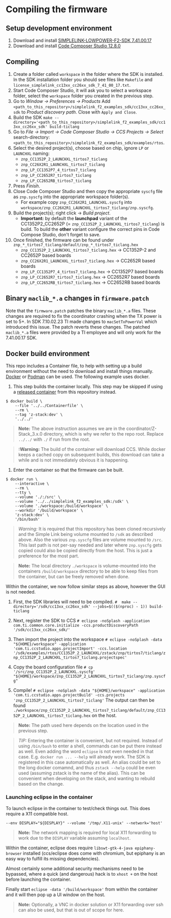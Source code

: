 # Compiling the firmware

## Setup development environment

1. Download and install [SIMPLELINK-LOWPOWER-F2-SDK 7.41.00.17](https://www.ti.com/tool/download/SIMPLELINK-LOWPOWER-F2-SDK/7.41.00.17)
1. Download and install [Code Composer Studio 12.8.0](https://www.ti.com/tool/download/CCSTUDIO/12.8.0)

## Compiling

1. Create a folder called `workspace` in the folder where the SDK is installed. In the SDK installation folder you should see files like `Makefile` and `license_simplelink_cc13xx_cc26xx_sdk_7_41_00_17.txt`.
1. Start Code Composer Studio, it will ask you to select a workspace folder, select the `workspace` folder you created in the previous step.
1. Go to _Window -> Preferences -> Products_ Add `<path_to_this_repository>/simplelink_f2_examples_sdk/cc13xx_cc26xx_sdk` to _Product discovery path_. Close with `Apply and Close`.
1. Build the SDK `make --directory='<path_to_this_repository>/simplelink_f2_examples_sdk/cc13xx_cc26xx_sdk' build-ticlang`
1. Go to _File -> Import -> Code Composer Studio -> CCS Projects -> Select_ search-directory: `<path_to_this_repository>/simplelink_f2_examples_sdk/examples/rtos`.
1. Select the desired project(s), choose based on chip, ignore `LP` or `LAUNCHXL` naming:
   - `znp_CC1352P_2_LAUNCHXL_tirtos7_ticlang`
   - `znp_CC26X2R1_LAUNCHXL_tirtos7_ticlang`
   - `znp_LP_CC1352P7_4_tirtos7_ticlang`
   - `znp_LP_CC2652R7_tirtos7_ticlang`
   - `znp_LP_CC2652RB_tirtos7_ticlang`
1. Press _Finish_.
1. Close Code Composer Studio and then copy the appropriate `syscfg` file as `znp.syscfg` into the appropriate workspace folder(s).
   - For example copy `znp_CC26X2R1_LAUNCHXL.syscfg` into `workspace/znp_CC26X2R1_LAUNCHXL_tirtos7_ticlang/znp.syscfg`.
1. Build the project(s); right click -> *Build project*.
   - **Important:** by default the **launchpad** variant of the CC1352P2_CC2652P (= `znp_CC1352P_2_LAUNCHXL_tirtos7_ticlang`) is build. To build the **other** variant configure the correct pins in Code Compose Studio, don't forget to save.
1. Once finished, the firmware can be found under `znp_*_tirtos7_ticlang/default/znp_*_tirtos7_ticlang.hex`
   - `znp_CC1352P_2_LAUNCHXL_tirtos7_ticlang.hex` -> CC1352P-2 and CC2652P based boards
   - `znp_CC26X2R1_LAUNCHXL_tirtos7_ticlang.hex` -> CC2652R based boards
   - `znp_LP_CC1352P7_4_tirtos7_ticlang.hex` -> CC1352P7 based boards
   - `znp_LP_CC2652R7_tirtos7_ticlang.hex` -> CC2652R7 based boards
   - `znp_LP_CC2652RB_tirtos7_ticlang.hex` -> CC2652RB based boards

## Binary `maclib_*.a` changes in `firmware.patch`

Note that the `firmware.patch` patches the binary `maclib_*.a` files.
These changes are required to fix the coordinator crashing when the TX power is set to 5+.
In SDK 7.10.02.23 TI made changes to `macSetTxPowerVal` which introduced this issue.
The patch reverts these changes.
The patched `maclib_*.a` files were provided by a TI employee and will only work for the 7.41.00.17 SDK.


## Docker build environment

This repo includes a Container file, to help with setting up a build environment without the need to download and install things manually. [Docker](https://docker.com) or [Podman](https://podman.io) can be used. The following example uses docker.

1. This step builds the container locally. This step may be skipped if using a [released container](https://github.com/Koenkk/pkgs/container/Z-Stack-firmware) from this repository instead.
```console
$ docker build \
    --file '../../Containerfile' \
    --rm \
    --tag 'z-stack:dev' \
    '../../'
```

> __Note:__ The above instruction assumes we are in the coordinator/Z-Stack_3.x.0 directory, which is why we refer to the repo root. Replace `../../` with `./` if run from the root.

> __:Warning:__ The build of the container will download CCS. While docker keeps a cached copy on subsequent builds, this download can take a while and is not immediately obvious it is happening.

1. Enter the container so that the firmware can be built.
```console
$ docker run \
    --interactive \
    --rm \
    --tty \
    --volume './:/src' \
    --volume '../../simplelink_f2_examples_sdk:/sdk' \
    --volume './workspace:/build/workspace' \
    --workdir '/build/workspace' \
    'z-stack:dev' \
    '/bin/bash'
```

> *Warning:* It is required that this repository has been cloned recursively and the Simple Link being volume mounted to `/sdk` as described above. Also the various `znp.syscfg` files are volume mounted to `/src`. This last path is not per-say needed and later where `znp.syscfg` gets copied could also be copied directly from the host. This is just a preference for the most part.

> __Note:__ The local directory `./workspace` is volume-mounted into the containers `/build/workspace` directory to be able to keep files from the container, but can be freely removed when done.

Within the container, we now follow similar steps as above, however the GUI is not needed.

1. First, the SDK libraries will need to be compiled.
`#  make --directory='/sdk/cc13xx_cc26xx_sdk' --jobs=$(($(nproc) - 1)) build-ticlang`

1. Next, register the SDK to CCS
`# eclipse -noSplash -application com.ti.common.core.initialize -ccs.productDiscoveryPath '/sdk/cc13xx_cc26xx_sdk/'`

1. Then import the project into the workspace
`# eclipse -noSplash -data "${HOME}/workspace" -application 'com.ti.ccstudio.apps.projectImport' -ccs.location '/sdk/examples/rtos/CC1352P_2_LAUNCHXL/zstack/znp/tirtos7/ticlang/znp_CC1352P_2_LAUNCHXL_tirtos7_ticlang.projectspec'`

1. Copy the board configuration file
`# cp '/src/znp_CC1352P_2_LAUNCHXL.syscfg' "${HOME}/workspace/znp_CC1352P_2_LAUNCHXL_tirtos7_ticlang/znp.syscfg"`

1. Compile!
`# eclipse -noSplash -data "${HOME}/workspace" -application 'com.ti.ccstudio.apps.projectBuild' -ccs.projects 'znp_CC1352P_2_LAUNCHXL_tirtos7_ticlang'`
The output can then be found `./workspace/znp_CC1352P_2_LAUNCHXL_tirtos7_ticlang/default/znp_CC1352P_2_LAUNCHXL_tirtos7_ticlang.hex` on the host.

> __Note:__ The path used here depends on the location used in the previous step.

> *TIP:* Entering the container is convenient, but not required. Instead of using `/bin/bash` to enter a shell, commands can be put there instead as well. Even adding the word `eclipse` is not even needed in that case. E.g. `docker run ... --help` will already work. The SDK is registered in this case automatically as well. An alias could be set to the long docker comamnd, and thus `zstack --help` could be even used (assuming zstack is the name of the alias). This can be convenient when developing on the stack, and wanting to rebuild based on the change.

### Launching eclipse in the container
To launch eclipse in the container to test/check things out. This does require a X11 compatible host.
 ```
--env DISPLAY="${DISPLAY}" --volume '/tmp/.X11-unix' --network='host'
```
> __Note:__ The network mapping is required for local X11 forwarding to work due to the `DISPLAY` variable assuming `localhost`.

Within the container, eclipse does require `libswt-gtk-4-java epiphany-browser` installed (ccs/eclipse does come with chromium, but epiphany is an easy way to fulfill its missing dependencies).

Almost certainly some additional security mechanisms need to be bypassed, where a quick (and dangerous) hack is to `xhost +` on the host before launching the container.

Finally start `eclipse -data '/build/workspace'` from within the container and it will then pop up a UI window on the host.

> __Note:__ Optionally, a VNC in docker solution or X11 forwarding over ssh can also be used, but that is out of scope for here.

